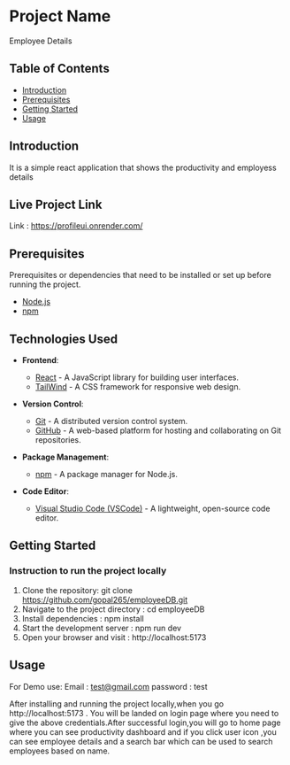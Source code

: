 # Project Name

Employee Details

## Table of Contents

- [Introduction](#introduction)
- [Prerequisites](#prerequisites)
- [Getting Started](#getting-started)
- [Usage](#usage)


## Introduction

It is a simple react application that shows the productivity and employess details

## Live Project Link
Link :  https://profileui.onrender.com/



  

## Prerequisites

Prerequisites or dependencies that need to be installed or set up before running the project.

- [Node.js](https://nodejs.org/) 
- [npm](https://www.npmjs.com/) 

## Technologies Used

- **Frontend**:
  - [React](https://reactjs.org/) - A JavaScript library for building user interfaces.
  - [TailWind](https://tailwindcss.com/) - A CSS framework for responsive web design.


- **Version Control**:
  - [Git](https://git-scm.com/) - A distributed version control system.
  - [GitHub](https://github.com/) - A web-based platform for hosting and collaborating on Git repositories.

- **Package Management**:
  - [npm](https://www.npmjs.com/) - A package manager for Node.js.

- **Code Editor**:
  - [Visual Studio Code (VSCode)](https://code.visualstudio.com/) - A lightweight, open-source code editor.



## Getting Started 
### Instruction to run the  project locally


1. Clone the repository: git clone https://github.com/gopal265/employeeDB.git
2. Navigate to the project directory : cd employeeDB
3. Install dependencies : npm install
4. Start the development server : npm run dev
5. Open your browser and visit : http://localhost:5173

## Usage
For Demo use:
Email : test@gmail.com
password : test

After installing and running the project locally,when you go http://localhost:5173 . You will be landed on login page where you need to give the above credentials.After successful login,you will go to home page where you can see productivity  dashboard and if you click user icon ,you can see employee details and a search bar which can be used to search employees based on name.
